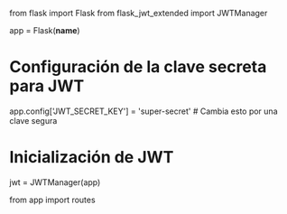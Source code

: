 from flask import Flask
from flask_jwt_extended import JWTManager

app = Flask(__name__)

# Configuración de la clave secreta para JWT
app.config['JWT_SECRET_KEY'] = 'super-secret'  # Cambia esto por una clave segura

# Inicialización de JWT
jwt = JWTManager(app)

from app import routes
